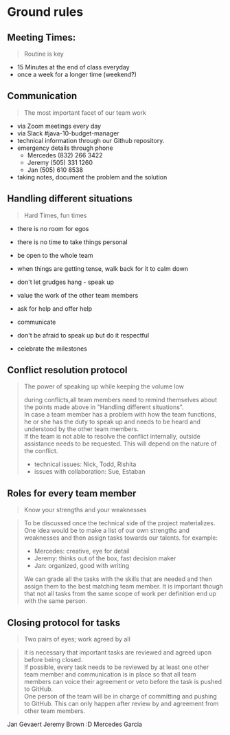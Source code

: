 # Ground rules 

## Meeting Times:

> Routine is key

* 15 Minutes at the end of class everyday
* once a week for a longer time (weekend?)

## Communication

> The most important facet of our team work

* via Zoom meetings every day 
* via Slack #java-10-budget-manager  
* technical information through our Github repository.
* emergency details through phone
    * Mercedes  (832) 266 3422
    * Jeremy    (505) 331 1260
    * Jan       (505) 610 8538
* taking notes, document the problem and the solution
    
## Handling different situations

> Hard Times, fun times

* there is no room for egos
* there is no time to take things personal
* be open to the whole team
* when things are getting tense, walk back for it to calm down
* don't let grudges hang - speak up

* value the work of the other team members
* ask for help and offer help
* communicate
* don't be afraid to speak up but do it respectful
* celebrate the milestones

## Conflict resolution protocol

> The power of speaking up while keeping the volume low
>
>during conflicts,all team members need to remind themselves about the points made above
>in "Handling different situations".  
>In case a team member has a problem with how the team functions,
>he or she has the duty to speak up and needs to be heard and understood
>by the other team members.  
>If the team is not able to resolve the conflict internally, outside 
> assistance needs to be requested. This will depend on the nature 
>of the conflict.
>    * technical issues: Nick, Todd, Rishita
>    * issues with collaboration: Sue, Estaban
  

## Roles for every team member

>Know your strengths and your weaknesses

>To be discussed once the technical side of 
>the project materializes.
>One idea would be to make a list of our own strengths and 
>weaknesses and then assign tasks towards our talents.
>for example:
>    * Mercedes: creative, eye for detail
>    * Jeremy: thinks out of the box, fast decision maker
>    * Jan: organized, good with writing
>
>We can grade all the tasks with the skills that are needed and
>then assign them to the best matching team member.
>It is important though that not all tasks from the same scope of work
>per definition end up with the same person.

## Closing protocol for tasks

> Two pairs of eyes; work agreed by all

>it is necessary that important tasks are reviewed and agreed upon
>before being closed.  
If possible, every task needs to be reviewed by at least one other
>team member and communication is in place so that all team members
>can voice their agreement or veto before the task is pushed to GitHub.  
>One person of the team will be in charge of committing and pushing to
>GitHub. This can only happen after review by and agreement from other
>team members.

 
 
 
 
 
 Jan Gevaert
 Jeremy Brown :D
 Mercedes Garcia

    

